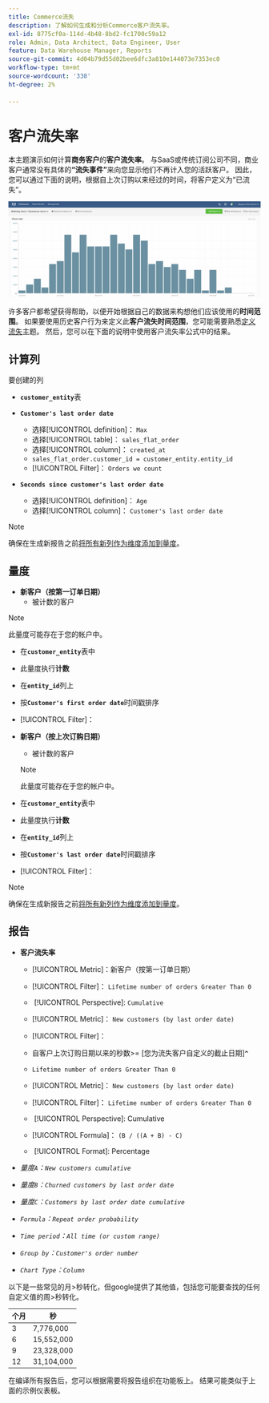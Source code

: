 ```yaml
---
title: Commerce流失
description: 了解如何生成和分析Commerce客户流失率。
exl-id: 8775cf0a-114d-4b48-8bd2-fc1700c59a12
role: Admin, Data Architect, Data Engineer, User
feature: Data Warehouse Manager, Reports
source-git-commit: 4d04b79d55d02bee6dfc3a810e144073e7353ec0
workflow-type: tm+mt
source-wordcount: '338'
ht-degree: 2%

---
```


# 客户流失率

本主题演示如何计算&#x200B;**商务客户**&#x200B;的&#x200B;**客户流失率**。 与SaaS或传统订阅公司不同，商业客户通常没有具体的&#x200B;**“流失事件”**&#x200B;来向您显示他们不再计入您的活跃客户。 因此，您可以通过下面的说明，根据自上次订购以来经过的时间，将客户定义为“已流失”。

![显示一段时间内客户维系情况的客户流失率可视化图表](../../assets/Churn_rate_image.png)

许多客户都希望获得帮助，以便开始根据自己的数据来构想他们应该使用的&#x200B;**时间范围**。 如果要使用历史客户行为来定义此&#x200B;**客户流失时间范围**，您可能需要熟悉[定义流失](../analysis/define-cust-churn.md)主题。 然后，您可以在下面的说明中使用客户流失率公式中的结果。

## 计算列

要创建的列

* **`customer_entity`**&#x200B;表
* **`Customer's last order date`**
   * 选择[!UICONTROL definition]： `Max`
   * 选择[!UICONTROL table]： `sales_flat_order`
   * 选择[!UICONTROL column]： `created_at`
   * `sales_flat_order.customer_id = customer_entity.entity_id`
   * [!UICONTROL Filter]： `Orders we count`

* **`Seconds since customer's last order date`**
   * 选择[!UICONTROL definition]： `Age`
   * 选择[!UICONTROL column]： `Customer's last order date`

>[!NOTE]
>
>确保在生成新报告之前[将所有新列作为维度添加到量度](../data-warehouse-mgr/manage-data-dimensions-metrics.md)。

## 量度

* **新客户（按第一订单日期）**
   * 被计数的客户

>[!NOTE]
>
>此量度可能存在于您的帐户中。

* 在&#x200B;**`customer_entity`**&#x200B;表中
* 此量度执行&#x200B;**计数**
* 在&#x200B;**`entity_id`**&#x200B;列上
* 按&#x200B;**`Customer's first order date`**&#x200B;时间戳排序
* [!UICONTROL Filter]：

* **新客户（按上次订购日期）**
   * 被计数的客户

  >[!NOTE]
  >
  >此量度可能存在于您的帐户中。

* 在&#x200B;**`customer_entity`**&#x200B;表中
* 此量度执行&#x200B;**计数**
* 在&#x200B;**`entity_id`**&#x200B;列上
* 按&#x200B;**`Customer's last order date`**&#x200B;时间戳排序
* [!UICONTROL Filter]：

>[!NOTE]
>
>确保在生成新报告之前[将所有新列作为维度添加到量度](../data-warehouse-mgr/manage-data-dimensions-metrics.md)。

## 报告

* **客户流失率**
   * [!UICONTROL Metric]：新客户（按第一订单日期）
   * [!UICONTROL Filter]： `Lifetime number of orders Greater Than 0`
   * &#x200B;
     [!UICONTROL Perspective]: `Cumulative`
   * [!UICONTROL Metric]： `New customers (by last order date)`
   * [!UICONTROL Filter]：
   * 自客户上次订购日期以来的秒数>= [您为流失客户自定义的截止日期&#x200B;]&#x200B;**`^`**
   * `Lifetime number of orders Greater Than 0`

   * [!UICONTROL Metric]： `New customers (by last order date)`
   * [!UICONTROL Filter]： `Lifetime number of orders Greater Than 0`
   * &#x200B;
     [!UICONTROL Perspective]: Cumulative
   * [!UICONTROL Formula]： `(B / ((A + B) - C)`
   * &#x200B;
     [!UICONTROL Format]: Percentage

* *量度`A`：`New customers cumulative`*
* *量度`B`：`Churned customers by last order date`*
* *量度`C`：`Customers by last order date cumulative`*
* *`Formula`：`Repeat order probability`*
* *`Time period`：`All time (or custom range)`*
* *`Group by`：`Customer's order number`*
* *`Chart Type`：`Column`*

以下是一些常见的月>秒转化，但google提供了其他值，包括您可能要查找的任何自定义值的周>秒转化。

| **个月** | **秒** |
|---|---|
| 3 | 7,776,000 |
| 6 | 15,552,000 |
| 9 | 23,328,000 |
| 12 | 31,104,000 |

在编译所有报告后，您可以根据需要将报告组织在功能板上。 结果可能类似于上面的示例仪表板。
